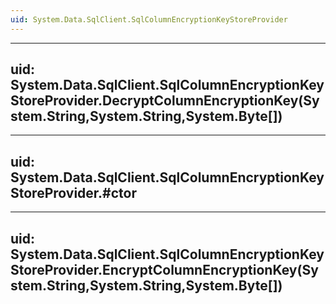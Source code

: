```yaml
---
uid: System.Data.SqlClient.SqlColumnEncryptionKeyStoreProvider
---
```


---
uid: System.Data.SqlClient.SqlColumnEncryptionKeyStoreProvider.DecryptColumnEncryptionKey(System.String,System.String,System.Byte[])
---

---
uid: System.Data.SqlClient.SqlColumnEncryptionKeyStoreProvider.#ctor
---

---
uid: System.Data.SqlClient.SqlColumnEncryptionKeyStoreProvider.EncryptColumnEncryptionKey(System.String,System.String,System.Byte[])
---
